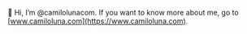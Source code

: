👋 Hi, I’m @camilolunacom. If you want to know more about me, go to [www.camiloluna.com](https://www.camiloluna.com).
